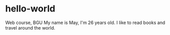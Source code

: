 # hello-world
Web course, BGU
My name is May, I'm 26 years old.
I like to read books and travel around the world.
